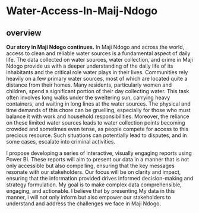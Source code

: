 # Water-Access-In-Maij-Ndogo
## overview 
**Our story in Maji Ndogo continues.**
In Maji Ndogo and across the world, access to clean and reliable water sources is a fundamental aspect of daily life.
The data collected on water sources, water collection, and crime in Maji Ndogo provide us with a deeper understanding of the daily life of its inhabitants and the critical role water plays in their lives.
Communities rely heavily on a few primary water sources, most of which are located quite a distance from their homes. Many residents, particularly women and children, spend a significant portion of their day collecting water. This task often involves long walks under the sweltering sun, carrying heavy containers, and waiting in long lines at the water sources. The physical and time demands of this chore can be gruelling, especially for those who must balance it with work and household responsibilities.
Moreover, the reliance on these limited water sources leads to water collection points becoming crowded and sometimes even tense, as people compete for access to this precious resource. Such situations can potentially lead to disputes, and in some cases, escalate into criminal activities.

I propose developing a series of interactive, visually engaging reports using Power BI. These reports will aim to present our data in a
manner that is not only accessible but also compelling, ensuring that the key messages resonate with our stakeholders. Our focus will be on clarity
and impact, ensuring that the information provided drives informed decision-making and strategy formulation.
My goal is to make complex data comprehensible, engaging, and actionable. I believe that by presenting My data in this manner, i will not only inform but also
empower our stakeholders to understand and address the challenges we face in Maji Ndogo.
